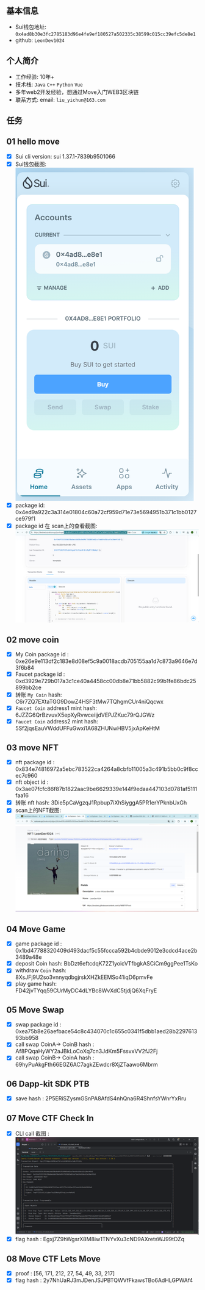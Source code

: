 ## 基本信息
- Sui钱包地址: `0x4ad8b30e3fc2785183d96e4fe9ef180527a502335c38599c015cc39efc5de8e1`
- github: `LeonDev1024`

## 个人简介
- 工作经验: 10年+
- 技术栈: `Java` `C++` `Python` `Vue`
- 多年web2开发经验，想通过Move入门WEB3区块链
- 联系方式: email: `liu_yichun@163.com` 

## 任务

##   01 hello move  
- [x] Sui cli version: sui 1.37.1-7839b9501066
- [x] Sui钱包截图: ![Sui钱包截图](./images/wallet_20241105.png)
- [x] package id: 0x4ed9a922c3a314e01804c60a72cf959d71e73e5694951b371c1bb0127ce979f1
- [x] package id 在 scan上的查看截图:![Scan截图](./images/scan_package.png)

##   02 move coin
- [x] My Coin package id : 0xe26e9e113df2c183e8d08ef5c9a0018acdb705155aa1d7c873a9646e7d3f6b84
- [x] Faucet package id : 0xd3929e729b017a3c1ce40a4458cc00db8e71bb5882c99b1fe86bdc25899bb2ce
- [x] 转账 `My Coin` hash: C6r7ZQ7EXtaTGG9DowZ4HSF3tMw7TQhgmCUr4niQqcwx
- [x] `Faucet Coin` address1 mint hash: 6JZZG6QrBzvuvX5epXyRvwceiijdVEPJZKuc79rQJGWz
- [x] `Faucet Coin` address2 mint hash: 5Sf2jqsEauVWddUFFuGwxi1A68ZHUNwHBV5jxApKeHtM

##   03 move NFT
- [x] nft package id : 0x834e74816972a5ebc783522ca4264a8cbfb11005a3c491b5bb0c9f8ccec7c960
- [x] nft object id : 0x3ae07fcfc86f87b1822aac9be6629339e144f9edaa447103d0781af5111faa16
- [x] 转账 nft  hash: 3Die5pCaVgzqJ1Rpbup7iXhSiyggA5PR1erYPknbUxGh
- [x] scan上的NFT截图:![Scan截图](./images/nft_scan.png)

##   04 Move Game
- [x] game package id : 0x1bd47788320409d493dacf5c55fccca592b4cbde9012e3cdcd4ace2b3489a48e
- [x] deposit Coin hash: BbDzt6eftcdqK72Z1yoicVTfbgkASCiCm9ggPee1TsKo
- [x] withdraw `Coin` hash: 8XsJFj9U2so3vnnyqdbgjrskXHZkEEMSo41iqD6pmvFe
- [x] play game hash: FD42jvTYqq59CUrMyDC4dLYBc8WvXdC5tjdjQ6XqFryE

##   05 Move Swap
- [x] swap package id : 0xea75b8e26aefbace54c8c434070c1c655c0341f5dbb1aed28b229761393bb958
- [x] call swap CoinA-> CoinB  hash : Af8PQqaHyWY2aJBkLoCoXq7cn3JdKm5FssvxVV2fJ2Fj
- [x] call swap CoinB-> CoinA  hash : 69hyPuAkgFth66EGZ6AC7agkZEwdcr8XjZTaawo6Mbrm

##   06 Dapp-kit SDK PTB
- [x] save hash : 2P5ERiSZysmGSnPA8AfdS4nhQna6R4ShnfsYWnrYxRru

##   07 Move CTF Check In
- [x] CLI call 截图 : ![截图](./images/cli_call_task7.png)
- [x] flag hash : Egxj7Z9hWgsrX8M8iw1TNYvXu3cND9AXretsWJ99tDZq

##   08 Move CTF Lets Move
- [x] proof : [56, 171, 212, 27, 54, 49, 33, 217]
- [x] flag hash : 2y7NhUaRJ3mJDenJSJPBTQWVfFkawsTBo6AdHLGPWAf4
